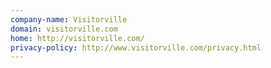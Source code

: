 ```yaml
---
company-name: Visitorville
domain: visitorville.com
home: http://visitorville.com/
privacy-policy: http://www.visitorville.com/privacy.html
---
```





